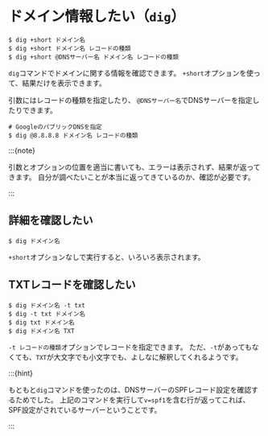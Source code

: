 # ドメイン情報したい（``dig``）

```console
$ dig +short ドメイン名
$ dig +short ドメイン名 レコードの種類
$ dig +short @DNSサーバー名 ドメイン名 レコードの種類
```

``dig``コマンドでドメインに関する情報を確認できます。
``+short``オプションを使って、結果だけを表示できます。

引数にはレコードの種類を指定したり、
``@DNSサーバー名``でDNSサーバーを指定したりできます。

```console
# GoogleのパブリックDNSを指定
$ dig @8.8.8.8 ドメイン名 レコードの種類
```

:::{note}

引数とオプションの位置を適当に書いても、エラーは表示されず、結果が返ってきます。
自分が調べたいことが本当に返ってきているのか、確認が必要です。

:::

## 詳細を確認したい

```console
$ dig ドメイン名
```

``+short``オプションなしで実行すると、いろいろ表示されます。

## TXTレコードを確認したい

```console
$ dig ドメイン名 -t txt
$ dig -t txt ドメイン名
$ dig txt ドメイン名
$ dig ドメイン名 TXT

```

``-t レコードの種類``オプションでレコードを指定できます。
ただ、``-t``があってもなくても、``TXT``が大文字でも小文字でも、よしなに解釈してくれるようです。

:::{hint}

もともと``dig``コマンドを使ったのは、DNSサーバーのSPFレコード設定を確認するためでした。
上記のコマンドを実行して`v=spf1`を含む行が返ってこれば、SPF設定がされているサーバーということです。

:::

